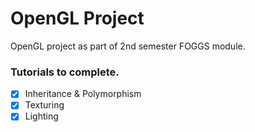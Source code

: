 # OpenGL Project

OpenGL project as part of 2nd semester FOGGS module.

### Tutorials to complete.
- [x] Inheritance & Polymorphism
- [x] Texturing
- [x] Lighting